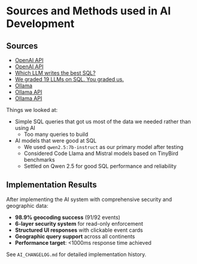 # Sources and Methods used in AI Development

## Sources

- [OpenAI API](https://platform.openai.com/docs/api-reference)
- [OpenAI API](https://platform.openai.com/docs/api-reference)
- [Which LLM writes the best SQL?](https://www.tinybird.co/blog-posts/which-llm-writes-the-best-sql)
- [We graded 19 LLMs on SQL. You graded us.](https://www.tinybird.co/blog-posts/we-graded-19-llms-on-sql-you-graded-us)
- [Ollama](https://ollama.com/)
- [Ollama API](https://ollama.com/docs/api)
- [Ollama API](https://ollama.com/docs/api)

Things we looked at:
- Simple SQL queries that got us most of the data we needed rather than using AI
  - Too many queries to build
- AI models that were good at SQL
  - We used `qwen2.5:7b-instruct` as our primary model after testing
  - Considered Code Llama and Mistral models based on TinyBird benchmarks
  - Settled on Qwen 2.5 for good SQL performance and reliability

## Implementation Results

After implementing the AI system with comprehensive security and geographic data:
- **98.9% geocoding success** (91/92 events)
- **6-layer security system** for read-only enforcement
- **Structured UI responses** with clickable event cards
- **Geographic query support** across all continents
- **Performance target**: <1000ms response time achieved

See `AI_CHANGELOG.md` for detailed implementation history.